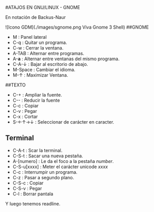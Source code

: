 #ATAJOS EN GNU/LINUX - GNOME

En notación de Backus-Naur

![Icono GDM](./images/sgnome.png Viva Gnome 3 Shell)
##GNOME

- M : Panel lateral
- C-q : Quitar un programa.
- C-w : Cerrar la ventana.
- A-TAB : Alternar entre programas.
- A-__a__ : Alternar entre ventanas del mismo programa.
- C-A-↓ : Bajar al escritorio de abajo.
- M-Space : Cambiar el idioma.
- M-↑ : Maximizar Ventana.

##TEXTO

- C-+ : Ampliar la fuente.
- C-- : Reducir la fuente
- C-c : Copiar
- C-v : Pegar
- C-x : Cortar
- S-←↑→↓ : Seleccionar de carácter en caracter.


## Terminal

- C-A-t : Scar la terminal.
- C-S-t : Sacar una nueva pestaña.
- A-[numero] : Le da el foco a la pestaña _number_.
- C-S-u[xxxx] : Meter el carácter unicode _xxxx_
- C-c : Interrumpir un programa.
- C-z : Pasar a segundo plano.
- C-S-c : Copiar
- C-S-v : Pegar
- C-l : Borrar pantala

Y luego tenemos readline.